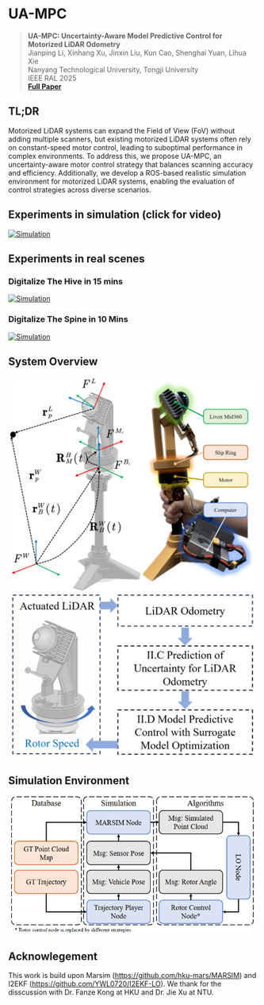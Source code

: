 
# UA-MPC

> **UA-MPC: Uncertainty-Aware Model Predictive Control for Motorized LiDAR Odometry**<br/>
> Jianping Li, Xinhang Xu, Jinxin Liu, Kun Cao, Shenghai Yuan, Lihua Xie<br/>
> Nanyang Technological University, Tongji University<br/>
> IEEE RAL 2025<br/>
> [**Full Paper**](https://ieeexplore.ieee.org/document/10900461) 

## TL;DR
Motorized LiDAR systems can expand the Field of View (FoV) without adding multiple scanners, but existing motorized LiDAR systems often rely on constant-speed motor control, leading to
suboptimal performance in complex environments. To address this, we propose UA-MPC, an uncertainty-aware motor control strategy that balances scanning accuracy and efficiency. Additionally, we develop a ROS-based realistic simulation environment for motorized LiDAR systems, enabling the evaluation of control strategies across diverse scenarios.

## Experiments in simulation (click for video)

[![Simulation](https://img.youtube.com/vi/zkbm0Tkp-PM/maxresdefault.jpg)](https://www.youtube.com/watch?v=zkbm0Tkp-PM)

## Experiments in real scenes

### Digitalize The Hive in 15 mins
[![Simulation](https://img.youtube.com/vi/ocwUdYUv48s/maxresdefault.jpg)](https://www.youtube.com/watch?v=ocwUdYUv48s)

### Digitalize The Spine in 10 Mins

[![Simulation](https://img.youtube.com/vi/1H2dB0aJLSo/maxresdefault.jpg)](https://www.youtube.com/watch?v=1H2dB0aJLSo)

## System Overview

<img src="/fig/coordinates.jpg" alt="Coordinates" width="500px">

<img src="/fig/system.png" alt="System" width="500px">

## Simulation Environment

<img src="/fig/Simulation.png" alt="Simulation" width="500px">


## Acknowlegement

This work is build upon Marsim (https://github.com/hku-mars/MARSIM) and I2EKF (https://github.com/YWL0720/I2EKF-LO). We thank for the disscussion with Dr. Fanze Kong at HKU and Dr. Jie Xu at NTU.
